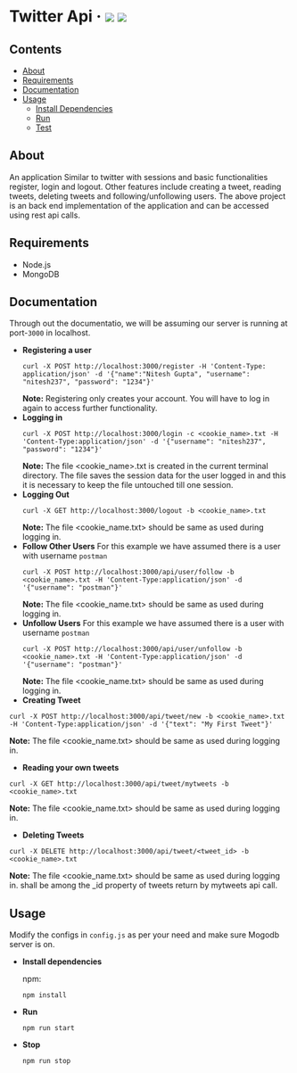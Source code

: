 
# Twitter Api   &middot; ![](https://img.shields.io/npm/v/npm.svg) ![](https://img.shields.io/node/v/@stdlib/stdlib/latest.svg?registry_uri=https%3A%2F%2Fregistry.npmjs.com)

## Contents
- [About](#about)
- [Requirements](#requirements)
- [Documentation](#documentation)
- [Usage](#usage)
    - [Install Dependencies](#install-dependencies)
    - [Run](#run)
    - [Test](#test)


## About
An application Similar to twitter with sessions and basic functionalities register, login and logout. Other features include creating a tweet, reading tweets, deleting tweets and following/unfollowing users.
The above project is an back end implementation of the application and can be accessed using rest api calls.

## Requirements
- Node.js
- MongoDB

## Documentation
  Through out the documentatio, we will be assuming our server is running at port-`3000` in localhost.
- **Registering a user**
  ```
  curl -X POST http://localhost:3000/register -H 'Content-Type: application/json' -d '{"name":"Nitesh Gupta", "username": "nitesh237", "password": "1234"}'
  ```
  **Note:** Registering only creates your account. You will have to log in again to access further functionality.
- **Logging in**
  ```
  curl -X POST http://localhost:3000/login -c <cookie_name>.txt -H 'Content-Type:application/json' -d '{"username": "nitesh237", "password": "1234"}'
  ```
  **Note:** The file <cookie_name>.txt is created in the current terminal directory. The file saves the session data for the user logged in and this it is necessary to keep the file untouched till one session.
- **Logging Out**
  ```
  curl -X GET http://localhost:3000/logout -b <cookie_name>.txt
  ```
  **Note:** The file <cookie_name.txt> should be same as used during logging in.
- **Follow Other Users**
  For this example we have assumed there is a user with username `postman`
  ```
  curl -X POST http://localhost:3000/api/user/follow -b <cookie_name>.txt -H 'Content-Type:application/json' -d '{"username": "postman"}'
  ```
  **Note:** The file <cookie_name.txt> should be same as used during logging in.
- **Unfollow Users**
  For this example we have assumed there is a user with username `postman`
  ```
  curl -X POST http://localhost:3000/api/user/unfollow -b <cookie_name>.txt -H 'Content-Type:application/json' -d '{"username": "postman"}'
  ```
  **Note:** The file <cookie_name.txt> should be same as used during logging in.
 - **Creating Tweet**
  ```
  curl -X POST http://localhost:3000/api/tweet/new -b <cookie_name>.txt -H 'Content-Type:application/json' -d '{"text": "My First Tweet"}'
  ```
  **Note:** The file <cookie_name.txt> should be same as used during logging in.
 - **Reading your own tweets**
  ```
  curl -X GET http://localhost:3000/api/tweet/mytweets -b <cookie_name>.txt
  ```
  **Note:** The file <cookie_name.txt> should be same as used during logging in.
 - **Deleting Tweets**
  ```
  curl -X DELETE http://localhost:3000/api/tweet/<tweet_id> -b <cookie_name>.txt
  ```
  **Note:** The file <cookie_name.txt> should be same as used during logging in. <Tweet-Id> shall be among the _id property of tweets return by mytweets api call.

## Usage

Modify the configs in `config.js` as per your need and make sure Mogodb server is on.

- **Install dependencies**
    
    npm:
    ```
    npm install
    ```
- **Run**
    ```
    npm run start
    ```
- **Stop**
    ```
    npm run stop
    ```
    


